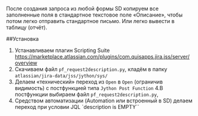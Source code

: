 После создания запроса из любой формы SD копируем все заполненные поля в стандартное текстовое поле «Описание», чтобы потом легко отправить стандартное письмо. Или легко вывести в таблицу (отчёт).

##Установка

1. Устанавливаем плагин Scripting Suite https://marketplace.atlassian.com/plugins/com.quisapps.jira.jss/server/overview 
2. Скачиваем файл `pf_request2description.py`, кладём в папку `atlassian/jira-data/jss/jython/sys/`
3. Делаем «технический» переход из `Open` в `Open` (ограничив видимость) с постфункцией типа `Jython Post Function`
4.В постфункции выбираем файл `pf_request2description.py`, 
5. Средством автоматизации (Automation или встроенный в SD) делаем переход при условии JQL `description is EMPTY``